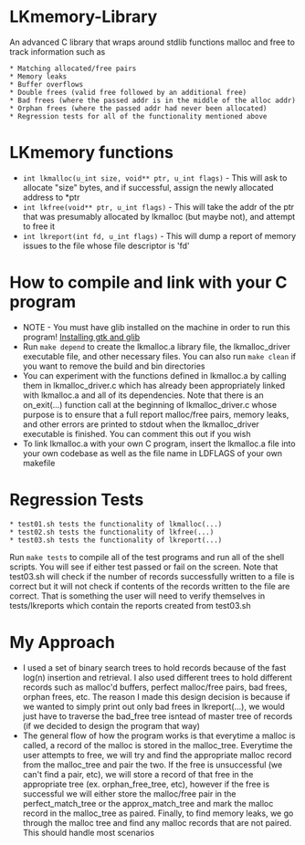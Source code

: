 # LKmemory-Library

An advanced C library that wraps around stdlib functions malloc and free to track information such as

    * Matching allocated/free pairs
    * Memory leaks
    * Buffer overflows
    * Double frees (valid free followed by an additional free)
    * Bad frees (where the passed addr is in the middle of the alloc addr)
    * Orphan frees (where the passed addr had never been allocated)
    * Regression tests for all of the functionality mentioned above


# LKmemory functions
* `int lkmalloc(u_int size, void** ptr, u_int flags)` - This will ask to allocate "size" bytes, and if successful, assign the newly allocated address to *ptr
* `int lkfree(void** ptr, u_int flags)` - This will take the addr of the ptr that was presumably allocated by lkmalloc (but maybe not), and attempt to free it
* `int lkreport(int fd, u_int flags)` - This will dump a report of memory issues to the file whose file descriptor is 'fd'

# How to compile and link with your C program
* NOTE - You must have glib installed on the machine in order to run this program! [Installing gtk and glib](https://stackoverflow.com/questions/5275196/)
* Run `make depend` to create the lkmalloc.a library file, the lkmalloc_driver executable file, and other necessary files. You can also run `make clean` if you want to remove the build and bin directories
* You can experiment with the functions defined in lkmalloc.a by calling them in lkmalloc_driver.c which has already been appropriately linked with lkmalloc.a and all of its dependencies. Note that there is an on_exit(...) function call at the beginning of lkmalloc_driver.c whose purpose is to ensure that a full report malloc/free pairs, memory leaks, and other errors are printed to stdout when the lkmalloc_driver executable is finished. You can comment this out if you wish
* To link lkmalloc.a with your own C program, insert the lkmalloc.a file into your own codebase as well as the file name in LDFLAGS of your own makefile

# Regression Tests
    * test01.sh tests the functionality of lkmalloc(...) 
    * test02.sh tests the functionality of lkfree(...)
    * test03.sh tests the functionality of lkreport(...)
Run `make tests` to compile all of the test programs and run all of the shell scripts. You will see if either test passed or fail on the screen. Note that test03.sh will check if the number of records successfully written to a file is correct but it will not check if contents of the records written to the file are correct. That is something the user will need to verify themselves in tests/lkreports which contain the reports created from test03.sh

# My Approach
* I used a set of binary search trees to hold records because of the fast log(n) insertion and retrieval. I also used different trees to hold different records such as malloc'd buffers, perfect malloc/free pairs, bad frees, orphan frees, etc. The reason I made this design decision is because if we wanted to simply print out only bad frees in lkreport(...), we would just have to traverse the bad_free tree isntead of master tree of records (if we decided to design the program that way) 
* The general flow of how the program works is that everytime a malloc is called, a record of the malloc is stored in the malloc_tree. Everytime the user attempts to free, we will try and find the appropriate malloc record from the malloc_tree and pair the two. If the free is unsuccessful (we can't find a pair, etc), we will store a record of that free in the appropriate tree (ex. orphan_free_tree, etc), however if the free is successful we will either store the malloc/free pair in the perfect_match_tree or the approx_match_tree and mark the malloc record in the malloc_tree as paired. Finally, to find memory leaks, we go through the malloc tree and find any malloc records that are not paired. This should handle most scenarios
